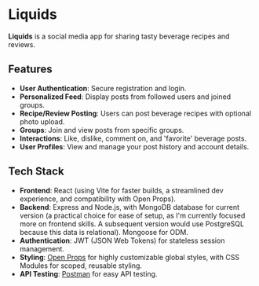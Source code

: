 # Liquids

**Liquids** is a social media app for sharing tasty beverage recipes and reviews.

## Features
- **User Authentication**: Secure registration and login.
- **Personalized Feed**: Display posts from followed users and joined groups.
- **Recipe/Review Posting**: Users can post beverage recipes with optional photo upload.
- **Groups**: Join and view posts from specific groups.
- **Interactions**: Like, dislike, comment on, and 'favorite' beverage posts.
- **User Profiles**: View and manage your post history and account details.

## Tech Stack
- **Frontend**: React (using Vite for faster builds, a streamlined dev experience, and compatibility with Open Props).
- **Backend**: Express and Node.js, with MongoDB database for current version (a practical choice for ease of setup, as I'm currently focused more on frontend skills. A subsequent version would use PostgreSQL because this data is relational). Mongoose for ODM.
- **Authentication**: JWT (JSON Web Tokens) for stateless session management.
- **Styling**: [Open Props](https://open-props.style/) for highly customizable global styles, with CSS Modules for scoped, reusable styling.
- **API Testing**: [Postman](https://www.postman.com/) for easy API testing.